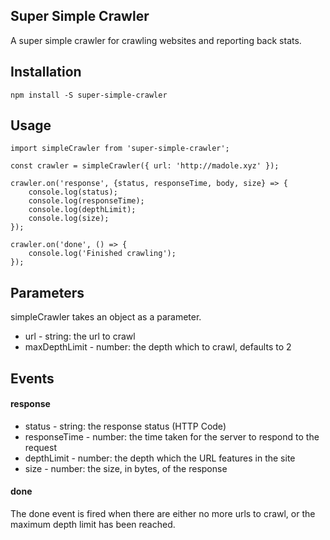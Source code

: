 ## Super Simple Crawler

A super simple crawler for crawling websites and reporting back stats.

## Installation
`npm install -S super-simple-crawler`

## Usage

```
import simpleCrawler from 'super-simple-crawler';

const crawler = simpleCrawler({ url: 'http://madole.xyz' });

crawler.on('response', {status, responseTime, body, size} => {
    console.log(status);
    console.log(responseTime);
    console.log(depthLimit);
    console.log(size);
});

crawler.on('done', () => {
    console.log('Finished crawling');
});
```

## Parameters
simpleCrawler takes an object as a parameter.

- url - string: the url to crawl
- maxDepthLimit - number: the depth which to crawl, defaults to 2

## Events

#### response
- status - string: the response status (HTTP Code)
- responseTime - number: the time taken for the server to respond to the request
- depthLimit - number: the depth which the URL features in the site
- size - number: the size, in bytes, of the response

#### done
The done event is fired when there are either no more urls to crawl, or the maximum
depth limit has been reached. 
